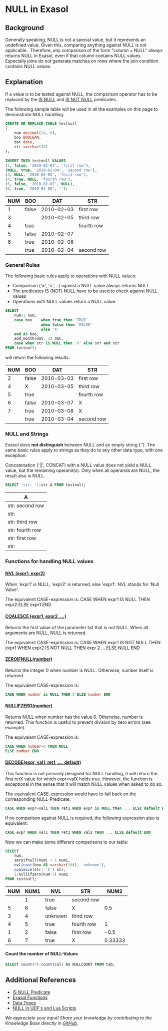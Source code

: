 # NULL in Exasol 
## Background

Generally speaking, NULL is not a special value, but it represents an undefined value. Given this, comparing anything against NULL is not applicable.  Therefore, any comparison of the form "column = NULL" always returns NULL in Exasol, even if that column contains NULL values. Especially joins do not generate matches on rows where the join condition contains NULL values.

## Explanation

If a value is to be tested against NULL, the comparison operator has to be replaced by the [IS NULL](https://docs.exasol.com/sql_references/predicates/is_not_null.htm) and [IS NOT NULL](https://docs.exasol.com/sql_references/predicates/is_not_null.htm) predicates.

The following sample table will be used in all the examples on this page to demonstrate NULL handling.


```sql
CREATE OR REPLACE TABLE testnull
(
    num decimal(18, 0),
    boo BOOLEAN,
    dat date,
    str varchar(30)
);
 
INSERT INTO testnull VALUES
(1, false, '2010-02-03', 'first row'),
(NULL, true, '2010-02-04', 'second row'),
(3, NULL, '2010-02-05', 'third row'),
(4, true, NULL, 'fourth row'),
(5, false, '2010-02-07', NULL),
(6, true, '2010-02-08', '');
```

|NUM   |BOO   |DAT   |STR   |
|---|---|---|---|
|1   |false   |2010-02-03   |first row   |
|3   |   |2010-02-05   |third row   |
|4   |true   |   |fourth row   |
|5   |false  |2010-02-07   |   |
|6   |true   |2010-02-08   |   |
|   |true   |2010-02-04   |second row   |

### General Rules

The following basic rules apply to operations with NULL values:

* Comparison ('=', '<', ..) against a NULL value always returns NULL
* The predicates IS (NOT) NULL have to be used to check against NULL values
* Operations with NULL values return a NULL value.


```sql
SELECT
    num+1 num,
    case boo    when true then 'TRUE'
                when false then 'FALSE'
                else 'X'
    end AS boo,
    add_month(dat, 1) dat,
    case when str IS NULL then 'X' else str end str
FROM testnull;
```
will return the following results:

|NUM   |BOO   |DAT   |STR   |
|---|---|---|---|
|2   |false   |2010-03-03   |first row   |
|4   |X   |2010-03-05      |third row   |
|5   |true   |   |fourth row   |
|6   |false   |2010-03-07   |X   |
|7   |true |2010-03-08 |X |
|    |true |2010-03-04 |second row |

### NULL and Strings

Exasol does **not distinguish** between NULL and an empty string (''). The same basic rules apply to strings as they do to any other data type, with one exception:

Concatenation ('||', CONCAT) with a NULL value does not yield a NULL value, but the remaining operand(s). Only when all operands are NULL, the result also is NULL.


```sql
SELECT 'str: '||str A FROM testnull; 
```


| A |
| --- |
| str: second row |
| str: |
| str: third row |
| str: fourth row |
| str: first row |
| str: |

### Functions for handling NULL values

#### [NVL (expr1, expr2)](https://docs.exasol.com/sql_references/functions/alphabeticallistfunctions/nvl.htm)

When 'expr1' is NULL, 'expr2' is returned, else 'expr1'. NVL stands for 'Null Value'.

The equivalent CASE-expression is: CASE WHEN expr1 IS NULL THEN expr2 ELSE expr1 END

#### [COALESCE (expr1, expr2, ...)](https://docs.exasol.com/sql_references/functions/alphabeticallistfunctions/coalesce.htm)

Returns the first value of the parameter list that is not NULL. When all arguments are NULL, NULL is returned.

The equivalent CASE-expression is: CASE WHEN expr1 IS NOT NULL THEN expr1 WHEN expr2 IS NOT NULL THEN expr 2 ... ELSE NULL END

#### [ZEROIFNULL(number)](https://docs.exasol.com/sql_references/functions/alphabeticallistfunctions/zeroifnull.htm)

Returns the integer 0 when number is NULL. Otherwise, number itself is returned.

The equivalent CASE-expression is:


```sql
CASE WHEN number is NULL THEN 0 ELSE number END
```
#### [NULLIFZERO(number)](https://docs.exasol.com/sql_references/functions/alphabeticallistfunctions/nullifzero.htm)

Returns NULL when number has the value 0. Otherwise, number is returned. This function is useful to prevent division by zero errors (see example).

The equivalent CASE-expression is:


```sql
CASE WHEN number=0 THEN NULL 
ELSE number END
```
#### [DECODE(expr, val1, ret1, ..., default)](https://docs.exasol.com/sql_references/functions/alphabeticallistfunctions/decode.htm)

This function is not primarily designed for NULL handling, it will return the first retX value for which expr=valX holds true. However, the function is exceptional in the sense that it will match NULL values when asked to do so.

The equivalent CASE-expression would have to fall back on the corresponding NULL-Predicate:


```sql
CASE WHEN expr=val1 THEN ret1 WHEN expr is NULL then ... ELSE default END
```
If no comparison against NULL is required, the following expression also is equivalent:


```sql
CASE expr WHEN val1 THEN ret1 WHEN val2 THEN ... ELSE default END
```
Now we can make some different comparisons to our table:


```sql
SELECT
    num,
    zeroifnull(num) + 1 num1,
    nvl(cast(boo AS varchar(10)), 'unknown'),
    coalesce(str, 'X') str,
    1/nullifzero(num-3) num2
FROM testnull;
```

| NUM | NUM1 | NVL | STR | NUM2 |
|---|---|---|---|---|
|   |1   |true   |second row   |   |
|5   |6   |false   |X   |0.5   |
|3   |4   |unknown   |third row   |   |
|4   |5   |true   |fourth row   |1   |
|1   |2   |false   |first row   |-0.5   |
|6  |7   |true   |X   |0.33333   |

#### Count the number of NULL-Values


```sql
SELECT count(*)-count(col) AS NULLCOUNT FROM tab;
```
## Additional References

* [IS NULL Predicate](https://docs.exasol.com/sql_references/predicates/is_not_null.htm)
* [Exasol Functions](https://docs.exasol.com/sql_references/functions/all_functions.htm)
* [Data Types](https://docs.exasol.com/sql_references/data_types/datatypesoverview.htm)
* [NULL in UDF's and Lua Scripts](https://exasol.my.site.com/s/article/NULL-in-UDFs-and-Lua-Scripts)

*We appreciate your input! Share your knowledge by contributing to the Knowledge Base directly in [GitHub](https://github.com/exasol/public-knowledgebase).* 